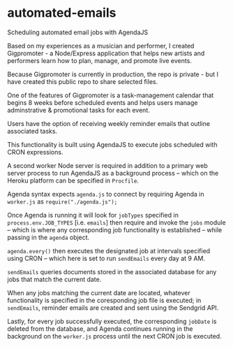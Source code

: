 # automated-emails

Scheduling automated email jobs with AgendaJS

Based on my experiences as a musician and performer, I created Gigpromoter - a Node/Express application that helps new artists and performers learn how to plan, manage, and promote live events. 

Because Gigpromoter is currently in production, the repo is private - but I have created this public repo to share selected files.

One of the features of Gigpromoter is a task-management calendar that begins 8 weeks before scheduled events and helps users manage adminstrative & promotional tasks for each event.

Users have the option of receiving weekly reminder emails that outline associated tasks.

This functionality is built using AgendaJS to execute jobs scheduled with CRON expressions.

A second worker Node server is required in addition to a primary web server process to run AgendaJS as a background process – which on the Heroku platform can be specified in `Procfile`.

Agenda syntax expects `agenda.js` to connect by requiring Agenda in `worker.js` as `require("./agenda.js");`

Once Agenda is running it will look for `jobTypes` specified in `process.env.JOB_TYPES` [i.e. `emails`] then require and invoke the `jobs` module – which is where any corresponding job functionality is established  – while passing in the `agenda` object.

`agenda.every()` then executes the designated job at intervals specified using CRON – which here is set to run `sendEmails` every day at 9 AM.

`sendEmails` queries documents stored in the associated database for any jobs that match the current date.

When any jobs matching the current date are located, whatever functionality is specified in the coresponding job file is executed; in `sendEmails`, reminder emails are created and sent using the Sendgrid API.

Lastly, for every job successfully executed, the corresponding `jobDate` is deleted from the database, and Agenda continues running in the background on the `worker.js` process until the next CRON job is executed.
